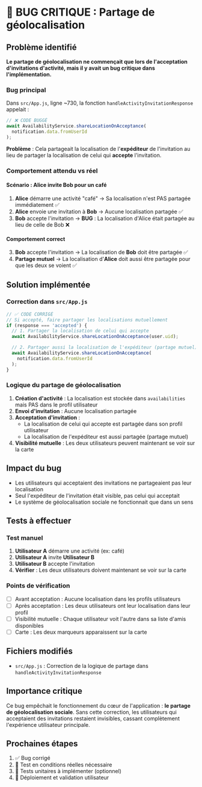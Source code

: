 # 🐛 BUG CRITIQUE : Partage de géolocalisation

## Problème identifié

**Le partage de géolocalisation ne commençait que lors de l'acceptation d'invitations d'activité, mais il y avait un bug critique dans l'implémentation.**

### Bug principal

Dans `src/App.js`, ligne ~730, la fonction `handleActivityInvitationResponse` appelait :

```javascript
// ❌ CODE BUGGÉ
await AvailabilityService.shareLocationOnAcceptance(
  notification.data.fromUserId
);
```

**Problème** : Cela partageait la localisation de l'**expéditeur** de l'invitation au lieu de partager la localisation de celui qui **accepte** l'invitation.

### Comportement attendu vs réel

#### Scénario : Alice invite Bob pour un café

1. **Alice** démarre une activité "café" → Sa localisation n'est PAS partagée immédiatement ✅
2. **Alice** envoie une invitation à **Bob** → Aucune localisation partagée ✅
3. **Bob** accepte l'invitation → **BUG** : La localisation d'Alice était partagée au lieu de celle de Bob ❌

#### Comportement correct

3. **Bob** accepte l'invitation → La localisation de **Bob** doit être partagée ✅
4. **Partage mutuel** → La localisation d'**Alice** doit aussi être partagée pour que les deux se voient ✅

## Solution implémentée

### Correction dans `src/App.js`

```javascript
// ✅ CODE CORRIGÉ
// Si accepté, faire partager les localisations mutuellement
if (response === 'accepted') {
  // 1. Partager la localisation de celui qui accepte
  await AvailabilityService.shareLocationOnAcceptance(user.uid);

  // 2. Partager aussi la localisation de l'expéditeur (partage mutuel)
  await AvailabilityService.shareLocationOnAcceptance(
    notification.data.fromUserId
  );
}
```

### Logique du partage de géolocalisation

1. **Création d'activité** : La localisation est stockée dans `availabilities` mais PAS dans le profil utilisateur
2. **Envoi d'invitation** : Aucune localisation partagée
3. **Acceptation d'invitation** :
   - La localisation de celui qui accepte est partagée dans son profil utilisateur
   - La localisation de l'expéditeur est aussi partagée (partage mutuel)
4. **Visibilité mutuelle** : Les deux utilisateurs peuvent maintenant se voir sur la carte

## Impact du bug

- Les utilisateurs qui acceptaient des invitations ne partageaient pas leur localisation
- Seul l'expéditeur de l'invitation était visible, pas celui qui acceptait
- Le système de géolocalisation sociale ne fonctionnait que dans un sens

## Tests à effectuer

### Test manuel

1. **Utilisateur A** démarre une activité (ex: café)
2. **Utilisateur A** invite **Utilisateur B**
3. **Utilisateur B** accepte l'invitation
4. **Vérifier** : Les deux utilisateurs doivent maintenant se voir sur la carte

### Points de vérification

- [ ] Avant acceptation : Aucune localisation dans les profils utilisateurs
- [ ] Après acceptation : Les deux utilisateurs ont leur localisation dans leur profil
- [ ] Visibilité mutuelle : Chaque utilisateur voit l'autre dans sa liste d'amis disponibles
- [ ] Carte : Les deux marqueurs apparaissent sur la carte

## Fichiers modifiés

- `src/App.js` : Correction de la logique de partage dans `handleActivityInvitationResponse`

## Importance critique

Ce bug empêchait le fonctionnement du cœur de l'application : **le partage de géolocalisation sociale**. Sans cette correction, les utilisateurs qui acceptaient des invitations restaient invisibles, cassant complètement l'expérience utilisateur principale.

## Prochaines étapes

1. ✅ Bug corrigé
2. 🔄 Test en conditions réelles nécessaire
3. 📝 Tests unitaires à implémenter (optionnel)
4. 🚀 Déploiement et validation utilisateur

